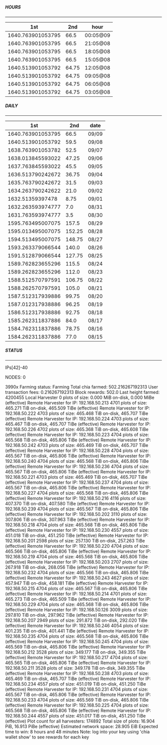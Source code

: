 ##### HOURS
-------

| 1st | 2nd | hour |
|---|----|-----|
|1640.763901053795 | 66.5 | 00:05@09 |
|1640.763901053795 | 66.5 | 21:05@08 |
|1640.763901053795 | 66.5 | 18:05@08 |
|1640.763901053795 | 66.5 | 15:05@08 |
|1640.513901053792 | 64.75 | 12:05@08 |
|1640.513901053792 | 64.75 | 09:05@08 |
|1640.513901053792 | 64.75 | 06:05@08 |
|1640.513901053792 | 64.75 | 03:05@08 |

##### DAILY
-------

| 1st | 2nd | date |
|---|----|-----|
|1640.763901053795 | 66.5 | 09/09 |
|1640.513901053792 | 59.5 | 09/08 |
|1638.763901053782 | 52.5 | 09/07 |
|1638.013845593022 | 47.25 | 09/06 |
|1637.763845593022 | 45.5 | 09/05 |
|1636.513790242672 | 36.75 | 09/04 |
|1635.763790242672 | 31.5 | 09/03 |
|1634.263790242622 | 21.0 | 09/02 |
|1632.51359397478 | 8.75 | 09/01 |
|1632.263593974777 | 7.0 | 08/31 |
|1631.763593974777 | 3.5 | 08/30 |
|1595.763495007075 | 157.5 | 08/29 |
|1595.013495007075 | 152.25 | 08/28 |
|1594.513495007075 | 148.75 | 08/27 |
|1593.263379066544 | 140.0 | 08/26 |
|1591.512879066544 | 127.75 | 08/25 |
|1589.762823655296 | 115.5 | 08/24 |
|1589.262823655296 | 112.0 | 08/23 |
|1588.512570797591 | 106.75 | 08/22 |
|1588.262570797591 | 105.0 | 08/21 |
|1587.512317939886 | 99.75 | 08/20 |
|1587.012317938886 | 96.25 | 08/19 |
|1586.512317938886 | 92.75 | 08/18 |
|1585.262311837886 | 84.0 | 08/17 |
|1584.762311837886 | 78.75 | 08/16 |
|1584.262311837886 | 77.0 | 08/15 |


##### STATUS
-------

IPs[42]-40

NODES: 0


3990x
Farming status: Farming
Total chia farmed: 502.216267192313
User transaction fees: 0.216267192313
Block rewards: 502.0
Last height farmed: 4200455
Local Harvester
   0 plots of size: 0.000 MiB on-disk, 0.000 MiBe (effective)
Remote Harvester for IP: 192.168.50.213
   4701 plots of size: 465.271 TiB on-disk, 465.509 TiBe (effective)
Remote Harvester for IP: 192.168.50.222
   4703 plots of size: 465.468 TiB on-disk, 465.707 TiBe (effective)
Remote Harvester for IP: 192.168.50.224
   4703 plots of size: 465.467 TiB on-disk, 465.707 TiBe (effective)
Remote Harvester for IP: 192.168.50.226
   4702 plots of size: 465.368 TiB on-disk, 465.608 TiBe (effective)
Remote Harvester for IP: 192.168.50.223
   4704 plots of size: 465.568 TiB on-disk, 465.806 TiBe (effective)
Remote Harvester for IP: 192.168.50.242
   4703 plots of size: 465.469 TiB on-disk, 465.707 TiBe (effective)
Remote Harvester for IP: 192.168.50.228
   4704 plots of size: 465.567 TiB on-disk, 465.806 TiBe (effective)
Remote Harvester for IP: 192.168.50.240
   4704 plots of size: 465.568 TiB on-disk, 465.806 TiBe (effective)
Remote Harvester for IP: 192.168.50.236
   4704 plots of size: 465.567 TiB on-disk, 465.806 TiBe (effective)
Remote Harvester for IP: 192.168.50.221
   4703 plots of size: 465.469 TiB on-disk, 465.707 TiBe (effective)
Remote Harvester for IP: 192.168.50.237
   4704 plots of size: 465.567 TiB on-disk, 465.806 TiBe (effective)
Remote Harvester for IP: 192.168.50.227
   4704 plots of size: 465.568 TiB on-disk, 465.806 TiBe (effective)
Remote Harvester for IP: 192.168.50.216
   4116 plots of size: 407.370 TiB on-disk, 407.580 TiBe (effective)
Remote Harvester for IP: 192.168.50.239
   4704 plots of size: 465.567 TiB on-disk, 465.806 TiBe (effective)
Remote Harvester for IP: 192.168.50.202
   3110 plots of size: 307.806 TiB on-disk, 307.963 TiBe (effective)
Remote Harvester for IP: 192.168.50.218
   4704 plots of size: 465.568 TiB on-disk, 465.806 TiBe (effective)
Remote Harvester for IP: 192.168.50.230
   4557 plots of size: 451.018 TiB on-disk, 451.250 TiBe (effective)
Remote Harvester for IP: 192.168.50.201
   2598 plots of size: 257.130 TiB on-disk, 257.263 TiBe (effective)
Remote Harvester for IP: 192.168.50.220
   4704 plots of size: 465.566 TiB on-disk, 465.806 TiBe (effective)
Remote Harvester for IP: 192.168.50.219
   4704 plots of size: 465.568 TiB on-disk, 465.806 TiBe (effective)
Remote Harvester for IP: 192.168.50.203
   2707 plots of size: 267.918 TiB on-disk, 268.056 TiBe (effective)
Remote Harvester for IP: 192.168.50.232
   4704 plots of size: 465.566 TiB on-disk, 465.806 TiBe (effective)
Remote Harvester for IP: 192.168.50.243
   4627 plots of size: 457.947 TiB on-disk, 458.181 TiBe (effective)
Remote Harvester for IP: 192.168.50.215
   4704 plots of size: 465.567 TiB on-disk, 465.806 TiBe (effective)
Remote Harvester for IP: 192.168.50.214
   4701 plots of size: 465.273 TiB on-disk, 465.509 TiBe (effective)
Remote Harvester for IP: 192.168.50.229
   4704 plots of size: 465.568 TiB on-disk, 465.806 TiBe (effective)
Remote Harvester for IP: 192.168.50.126
   3009 plots of size: 297.810 TiB on-disk, 297.962 TiBe (effective)
Remote Harvester for IP: 192.168.50.207
   2949 plots of size: 291.872 TiB on-disk, 292.020 TiBe (effective)
Remote Harvester for IP: 192.168.50.246
   4054 plots of size: 401.235 TiB on-disk, 401.441 TiBe (effective)
Remote Harvester for IP: 192.168.50.235
   4704 plots of size: 465.568 TiB on-disk, 465.806 TiBe (effective)
Remote Harvester for IP: 192.168.50.245
   4704 plots of size: 465.569 TiB on-disk, 465.806 TiBe (effective)
Remote Harvester for IP: 192.168.50.212
   3528 plots of size: 349.177 TiB on-disk, 349.355 TiBe (effective)
Remote Harvester for IP: 192.168.50.217
   4704 plots of size: 465.565 TiB on-disk, 465.806 TiBe (effective)
Remote Harvester for IP: 192.168.50.211
   3528 plots of size: 349.178 TiB on-disk, 349.355 TiBe (effective)
Remote Harvester for IP: 192.168.50.238
   4703 plots of size: 465.469 TiB on-disk, 465.707 TiBe (effective)
Remote Harvester for IP: 192.168.50.234
   4557 plots of size: 451.019 TiB on-disk, 451.250 TiBe (effective)
Remote Harvester for IP: 192.168.50.231
   4704 plots of size: 465.567 TiB on-disk, 465.806 TiBe (effective)
Remote Harvester for IP: 192.168.50.233
   4704 plots of size: 465.569 TiB on-disk, 465.806 TiBe (effective)
Remote Harvester for IP: 192.168.50.225
   4704 plots of size: 465.568 TiB on-disk, 465.806 TiBe (effective)
Remote Harvester for IP: 192.168.50.244
   4557 plots of size: 451.017 TiB on-disk, 451.250 TiBe (effective)
Plot count for all harvesters: 174892
Total size of plots: 16.904 PiB, 16.913 PiBe (effective)
Estimated network space: 28.905 EiB
Expected time to win: 8 hours and 48 minutes
Note: log into your key using 'chia wallet show' to see rewards for each key
